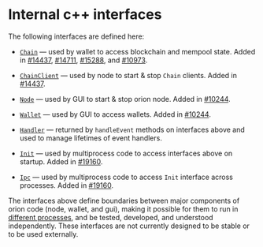 # Internal c++ interfaces

The following interfaces are defined here:

* [`Chain`](chain.h) — used by wallet to access blockchain and mempool state. Added in [#14437](https://github.com/orion/orion/pull/14437), [#14711](https://github.com/orion/orion/pull/14711), [#15288](https://github.com/orion/orion/pull/15288), and [#10973](https://github.com/orion/orion/pull/10973).

* [`ChainClient`](chain.h) — used by node to start & stop `Chain` clients. Added in [#14437](https://github.com/orion/orion/pull/14437).

* [`Node`](node.h) — used by GUI to start & stop orion node. Added in [#10244](https://github.com/orion/orion/pull/10244).

* [`Wallet`](wallet.h) — used by GUI to access wallets. Added in [#10244](https://github.com/orion/orion/pull/10244).

* [`Handler`](handler.h) — returned by `handleEvent` methods on interfaces above and used to manage lifetimes of event handlers.

* [`Init`](init.h) — used by multiprocess code to access interfaces above on startup. Added in [#19160](https://github.com/orion/orion/pull/19160).

* [`Ipc`](ipc.h) — used by multiprocess code to access `Init` interface across processes. Added in [#19160](https://github.com/orion/orion/pull/19160).

The interfaces above define boundaries between major components of orion code (node, wallet, and gui), making it possible for them to run in [different processes](../../doc/multiprocess.md), and be tested, developed, and understood independently. These interfaces are not currently designed to be stable or to be used externally.
